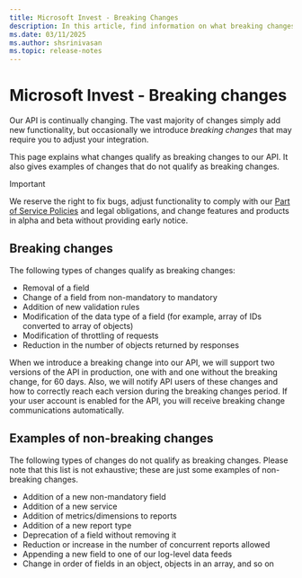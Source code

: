 ```yaml
---
title: Microsoft Invest - Breaking Changes
description: In this article, find information on what breaking changes are along with examples for breaking and non-breaking changes for Microsoft Invest.
ms.date: 03/11/2025
ms.author: shsrinivasan
ms.topic: release-notes
---
```


# Microsoft Invest - Breaking changes

Our API is continually changing. The vast majority of changes simply add new functionality, but occasionally we introduce *breaking changes* that may require you to adjust your integration.

This page explains what changes qualify as breaking changes to our API. It also gives examples of changes that do not qualify as breaking changes.

> [!IMPORTANT]
> We reserve the right to fix bugs, adjust functionality to comply with our [Part of Service Policies](../policies-regulations/index.yml) and legal obligations, and change features and products in alpha and beta without providing early notice.

## Breaking changes

The following types of changes qualify as breaking changes:

- Removal of a field
- Change of a field from non-mandatory to mandatory
- Addition of new validation rules
- Modification of the data type of a field (for example, array of IDs converted to array of objects)
- Modification of throttling of requests
- Reduction in the number of objects returned by responses

When we introduce a breaking change into our API, we will support two versions of the API in production, one with and one without the breaking change, for 60 days. Also, we will notify API users of these changes and how to correctly reach each version during the breaking changes period. If your user account is enabled for the API, you will receive breaking change communications automatically.

## Examples of non-breaking changes

The following types of changes do not qualify as breaking changes. Please note that this list is not exhaustive; these are just some examples of non-breaking changes.

- Addition of a new non-mandatory field
- Addition of a new service
- Addition of metrics/dimensions to reports
- Addition of a new report type
- Deprecation of a field without removing it
- Reduction or increase in the number of concurrent reports allowed
- Appending a new field to one of our log-level data feeds
- Change in order of fields in an object, objects in an array, and so on
